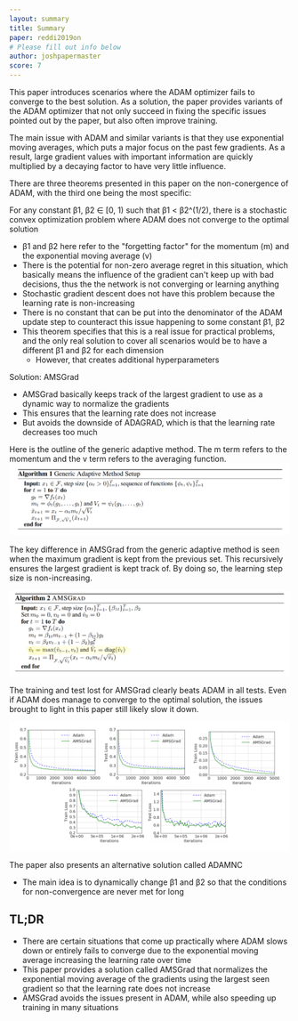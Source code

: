```yaml
---
layout: summary
title: Summary
paper: reddi2019on
# Please fill out info below
author: joshpapermaster
score: 7
---
```


This paper introduces scenarios where the ADAM optimizer fails to converge to the best solution. As a solution, the paper provides variants of the ADAM optimizer that not only succeed in fixing the specific issues pointed out by the paper, but also often improve training. 

The main issue with ADAM and similar variants is that they use exponential moving averages, which puts a major focus on the past few gradients. As a result, large gradient values with important information are quickly multiplied by a decaying factor to have very little influence. 

There are three theorems presented in this paper on the non-conergence of ADAM, with the third one being the most specific:

For any constant β1, β2 ∈ [0, 1) such that β1 < β2^(1/2), there is a stochastic convex optimization problem where ADAM does not converge to the optimal solution
- β1 and β2 here refer to the "forgetting factor" for the momentum (m) and the exponential moving average (v)
- There is the potential for non-zero average regret in this situation, which basically means the influence of the gradient can't keep up with bad decisions, thus the the network is not converging or learning anything
- Stochastic gradient descent does not have this problem because the learning rate is non-increasing
- There is no constant that can be put into the denominator of the ADAM update step to counteract this issue happening to some constant β1, β2
- This theorem specifies that this is a real issue for practical problems, and the only real solution to cover all scenarios would be to have a different β1 and β2 for each dimension
    - However, that creates additional hyperparameters 


Solution: AMSGrad
- AMSGrad basically keeps track of the largest gradient to use as a dynamic way to normalize the gradients
- This ensures that the learning rate does not increase
- But avoids the downside of ADAGRAD, which is that the learning rate decreases too much

Here is the outline of the generic adaptive method. The m term refers to the momentum and the v term refers to the averaging function. 
![AMSGrad](reddi2019on_2a.png)

The key difference in AMSGrad from the generic adaptive method is seen when the maximum gradient is kept from the previous set. This recursively ensures the largest gradient is kept track of. By doing so, the learning step size is non-increasing. 

![AMSGrad](reddi2019on_2b.png)


The training and test lost for AMSGrad clearly beats ADAM in all tests. Even if ADAM does manage to converge to the optimal solution, the issues brought to light in this paper still likely slow it down.

![AMSGrad](reddi2019on_2c.png)


The paper also presents an alternative solution called ADAMNC
- The main idea is to dynamically change β1 and β2 so that the conditions for non-convergence are never met for long


## TL;DR
- There are certain situations that come up practically where ADAM slows down or entirely fails to converge due to the exponential moving average increasing the learning rate over time
- This paper provides a solution called AMSGrad that normalizes the exponential moving average of the gradients using the largest seen gradient so that the learning rate does not increase
- AMSGrad avoids the issues present in ADAM, while also speeding up training in many situations
